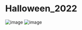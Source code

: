 # Halloween_2022
![image](https://user-images.githubusercontent.com/113895106/197416624-559b5019-c4ad-4870-85c0-801070dd976c.png)
![image](https://user-images.githubusercontent.com/113895106/197416652-ee3ecbca-b7cf-4fd9-a005-09e5ac50cbd0.png)
